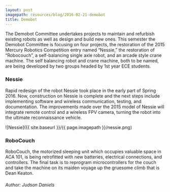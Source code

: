 ```yaml
---
layout: post
imagepath: resources/blog/2016-02-21-demobot
title: Demobot
---
```


The Demobot Committee undertakes projects to maintain and refurbish existing
robots as well as design and build new ones. This semester the Demobot Committee
is focusing on four projects, the restoration of the 2015 Mercury Robotics
Competition entry named “Nessie,” the restoration of “Robocouch”, a
self-balancing single axle robot, and an arcade style crane machine. The self
balancing robot and crane machine, both to be named, are being developed by two
groups headed by 1st year ECE students.

### Nessie

Rapid redesign of the robot Nessie took place in the early part of Spring 2016.
Now, construction on Nessie is complete and the next steps include implementing
software and wireless communication, testing, and documentation. The
improvements made over the 2015 model of Nessie will integrate remote control
and a wireless FPV camera, turning the robot into the ultimate reconnaissance
vehicle.

![Nessie]({{ site.baseurl }}/{{ page.imagepath }}/nessie.png)

### RoboCouch

RoboCouch, the motorized sleeping unit which occupies valuable space in ACA 101,
is being retrofitted with new batteries, electrical connections, and
controllers. The final task is to reprogram microcontrollers for the couch and
take the machine on its maiden voyage up the gruesome climb that is Dean Keaton.

###### Author: Judson Daniels
